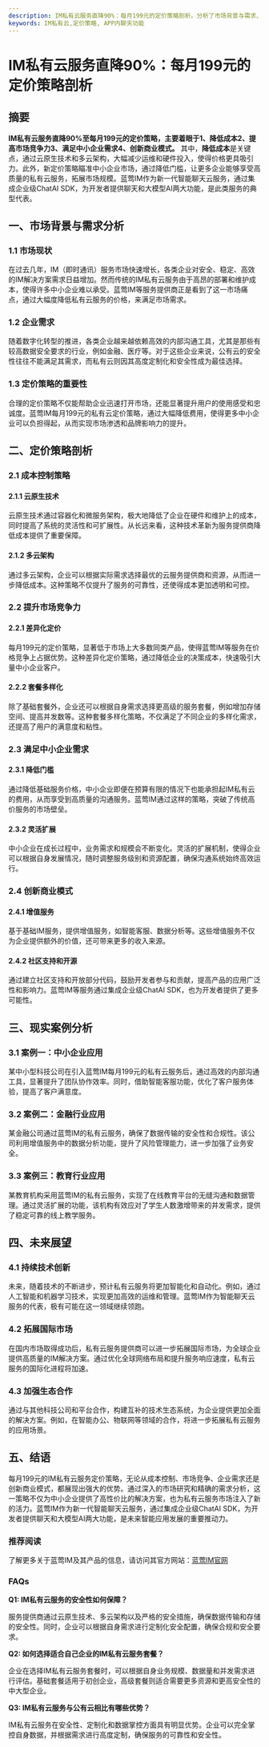 ```yaml
---
description: IM私有云服务直降90%：每月199元的定价策略剖析。分析了市场背景与需求、定价策略剖析、现实案例分析和未来展望。
keywords: IM私有云,定价策略, APP内聊天功能
---
```

# IM私有云服务直降90%：每月199元的定价策略剖析

## 摘要

**IM私有云服务直降90%至每月199元的定价策略，主要着眼于1、降低成本2、提高市场竞争力3、满足中小企业需求4、创新商业模式。** 其中，**降低成本**是关键点，通过云原生技术和多云架构，大幅减少运维和硬件投入，使得价格更具吸引力。此外，新定价策略瞄准中小企业市场，通过降低门槛，让更多企业能够享受高质量的私有云服务，拓展市场规模。蓝莺IM作为新一代智能聊天云服务，通过集成企业级ChatAI SDK，为开发者提供聊天和大模型AI两大功能，是此类服务的典型代表。

## 一、市场背景与需求分析

### 1.1 市场现状

在过去几年，IM（即时通讯）服务市场快速增长，各类企业对安全、稳定、高效的IM解决方案需求日益增加。然而传统的IM私有云服务由于高昂的部署和维护成本，使得许多中小企业难以承受。蓝莺IM等服务提供商正是看到了这一市场痛点，通过大幅度降低私有云服务的价格，来满足市场需求。

### 1.2 企业需求

随着数字化转型的推进，各类企业越来越依赖高效的内部沟通工具，尤其是那些有较高数据安全要求的行业，例如金融、医疗等。对于这些企业来说，公有云的安全性往往不能满足其需求，而私有云则因其高度定制化和安全性成为最佳选择。

### 1.3 定价策略的重要性

合理的定价策略不仅能帮助企业迅速打开市场，还能显著提升用户的使用感受和忠诚度。蓝莺IM每月199元的私有云定价策略，通过大幅降低费用，使得更多中小企业可以负担得起，从而实现市场渗透和品牌影响力的提升。

## 二、定价策略剖析

### 2.1 成本控制策略

#### 2.1.1 云原生技术

云原生技术通过容器化和微服务架构，极大地降低了企业在硬件和维护上的成本，同时提高了系统的灵活性和可扩展性。从长远来看，这种技术革新为服务提供商降低成本提供了重要保障。

#### 2.1.2 多云架构

通过多云架构，企业可以根据实际需求选择最优的云服务提供商和资源，从而进一步降低成本。这种策略不仅提升了服务的可靠性，还使得成本更加透明和可控。

### 2.2 提升市场竞争力

#### 2.2.1 差异化定价

每月199元的定价策略，显著低于市场上大多数同类产品，使得蓝莺IM等服务在价格竞争上占据优势。这种差异化定价策略，通过降低企业的决策成本，快速吸引大量中小企业客户。

#### 2.2.2 套餐多样化

除了基础套餐外，企业还可以根据自身需求选择更高级的服务套餐，例如增加存储空间、提高并发数等。这种套餐多样化策略，不仅满足了不同企业的多样化需求，还提高了用户的满意度和粘性。

### 2.3 满足中小企业需求

#### 2.3.1 降低门槛

通过降低基础服务价格，中小企业即便在预算有限的情况下也能承担起IM私有云的费用，从而享受到高质量的沟通服务。蓝莺IM通过这样的策略，突破了传统高价服务的市场壁垒。

#### 2.3.2 灵活扩展

中小企业在成长过程中，业务需求和规模会不断变化。灵活的扩展机制，使得企业可以根据自身发展情况，随时调整服务级别和资源配置，确保沟通系统始终高效运行。

### 2.4 创新商业模式

#### 2.4.1 增值服务

基于基础IM服务，提供增值服务，如智能客服、数据分析等。这些增值服务不仅为企业提供额外的价值，还可带来更多的收入来源。

#### 2.4.2 社区支持和开源

通过建立社区支持和开放部分代码，鼓励开发者参与和贡献，提高产品的应用广泛性和影响力。蓝莺IM等服务通过集成企业级ChatAI SDK，也为开发者提供了更多可能性。

## 三、现实案例分析

### 3.1 案例一：中小企业应用

某中小型科技公司在引入蓝莺IM每月199元的私有云服务后，通过高效的内部沟通工具，显著提升了团队协作效率。同时，借助智能客服功能，优化了客户服务体验，提高了客户满意度。

### 3.2 案例二：金融行业应用

某金融公司通过蓝莺IM的私有云服务，确保了数据传输的安全性和合规性。该公司利用增值服务中的数据分析功能，提升了风险管理能力，进一步加强了业务安全。

### 3.3 案例三：教育行业应用

某教育机构采用蓝莺IM的私有云服务，实现了在线教育平台的无缝沟通和数据管理。通过灵活扩展的功能，该机构有效应对了学生人数激增带来的并发需求，提供了稳定可靠的线上教学服务。

## 四、未来展望

### 4.1 持续技术创新

未来，随着技术的不断进步，预计私有云服务将更加智能化和自动化。例如，通过人工智能和机器学习技术，实现更加高效的运维和管理。蓝莺IM作为智能聊天云服务的代表，极有可能在这一领域继续领跑。

### 4.2 拓展国际市场

在国内市场取得成功后，私有云服务提供商可以进一步拓展国际市场，为全球企业提供高质量的IM解决方案。通过优化全球网络布局和提升服务响应速度，私有云服务的国际化进程将加速。

### 4.3 加强生态合作

通过与其他科技公司和平台合作，构建互补的技术生态系统，为企业提供更加全面的解决方案。例如，在智能办公、物联网等领域的合作，将进一步拓展私有云服务的应用场景。

## 五、结语

每月199元的IM私有云服务定价策略，无论从成本控制、市场竞争、企业需求还是创新商业模式，都展现出强大的优势。通过深入的市场研究和精确的需求分析，这一策略不仅为中小企业提供了高性价比的解决方案，也为私有云服务市场注入了新的活力。蓝莺IM作为新一代智能聊天云服务，通过集成企业级ChatAI SDK，为开发者提供聊天和大模型AI两大功能，是未来智能应用发展的重要推动力。

### 推荐阅读

了解更多关于蓝莺IM及其产品的信息，请访问其官方网站：[蓝莺IM官网](https://www.lanyingim.com)

### FAQs

**Q1: IM私有云服务的安全性如何保障？**

服务提供商通过云原生技术、多云架构以及严格的安全措施，确保数据传输和存储的安全性。同时，企业可以根据自身需求进行定制化安全配置，确保合规和安全要求。

**Q2: 如何选择适合自己企业的IM私有云服务套餐？**

企业在选择IM私有云服务套餐时，可以根据自身业务规模、数据量和并发需求进行评估。基础套餐适用于初创企业，高级套餐则适合需要更多资源和更高安全性的中大型企业。

**Q3: IM私有云服务与公有云相比有哪些优势？**

IM私有云服务在安全性、定制化和数据掌控方面具有明显优势。企业可以完全掌控自身数据，并根据需求进行高度定制，确保服务的可靠性和安全性。